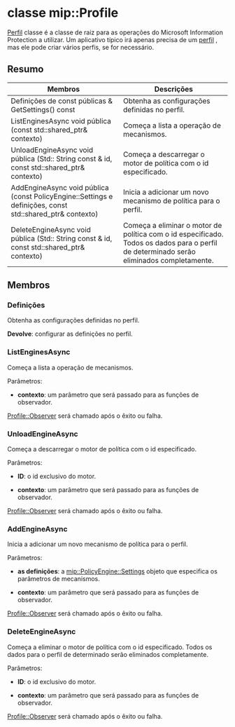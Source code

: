 # <a name="class-mipprofile"></a>classe mip::Profile 
[Perfil](class_mip_profile.md) classe é a classe de raiz para as operações do Microsoft Information Protection a utilizar. Um aplicativo típico irá apenas precisa de um [perfil](class_mip_profile.md) , mas ele pode criar vários perfis, se for necessário.
  
## <a name="summary"></a>Resumo
 Membros                        | Descrições                                
--------------------------------|---------------------------------------------
 Definições de const públicas & GetSettings() const  |  Obtenha as configurações definidas no perfil.
ListEnginesAsync void pública (const std::shared_ptr<void>& contexto)  |  Começa a lista a operação de mecanismos.
UnloadEngineAsync void pública (Std:: String const & id, const std::shared_ptr<void>& contexto)  |  Começa a descarregar o motor de política com o id especificado.
AddEngineAsync void pública (const PolicyEngine::Settings e definições, const std::shared_ptr<void>& contexto)  |  Inicia a adicionar um novo mecanismo de política para o perfil.
DeleteEngineAsync void pública (Std:: String const & id, const std::shared_ptr<void>& contexto)  |  Começa a eliminar o motor de política com o id especificado. Todos os dados para o perfil de determinado serão eliminados completamente.
  
## <a name="members"></a>Membros
  
### <a name="settings"></a>Definições
Obtenha as configurações definidas no perfil.

  
**Devolve**: configurar as definições no perfil.
  
### <a name="listenginesasync"></a>ListEnginesAsync
Começa a lista a operação de mecanismos.

Parâmetros:  
* **contexto**: um parâmetro que será passado para as funções de observador. 


[Profile::Observer](class_mip_profile_observer.md) será chamado após o êxito ou falha.
  
### <a name="unloadengineasync"></a>UnloadEngineAsync
Começa a descarregar o motor de política com o id especificado.

Parâmetros:  
* **ID**: o id exclusivo do motor. 


* **contexto**: um parâmetro que será passado para as funções de observador. 


[Profile::Observer](class_mip_profile_observer.md) será chamado após o êxito ou falha.
  
### <a name="addengineasync"></a>AddEngineAsync
Inicia a adicionar um novo mecanismo de política para o perfil.

Parâmetros:  
* **as definições**: a [mip::PolicyEngine::Settings](class_mip_policyengine_settings.md) objeto que especifica os parâmetros de mecanismos. 


* **contexto**: um parâmetro que será passado para as funções de observador. 


[Profile::Observer](class_mip_profile_observer.md) será chamado após o êxito ou falha.
  
### <a name="deleteengineasync"></a>DeleteEngineAsync
Começa a eliminar o motor de política com o id especificado. Todos os dados para o perfil de determinado serão eliminados completamente.

Parâmetros:  
* **ID**: o id exclusivo do motor. 


* **contexto**: um parâmetro que será passado para as funções de observador. 


[Profile::Observer](class_mip_profile_observer.md) será chamado após o êxito ou falha.